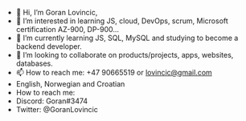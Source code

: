 - 👋 Hi, I’m Goran Lovincic,
- 👀 I’m interested in learning JS, cloud, DevOps, scrum, Microsoft certification AZ-900, DP-900... 
- 🌱 I’m currently learning JS, SQL, MySQL and studying to become a backend developer.
- 💞️ I’m looking to collaborate on products/projects, apps, websites, databases.
- 📫 How to reach me: +47 90665519 or lovincic@gmail.com
- English, Norwegian and Croatian
- How to reach me:
- Discord: Goran#3474
- Twitter: @GoranLovincic

<!---
Goran1310/Goran1310 is a ✨ special ✨ repository because its `README.md` (this file) appears on your GitHub profile.
You can click the Preview link to take a look at your changes.
--->
